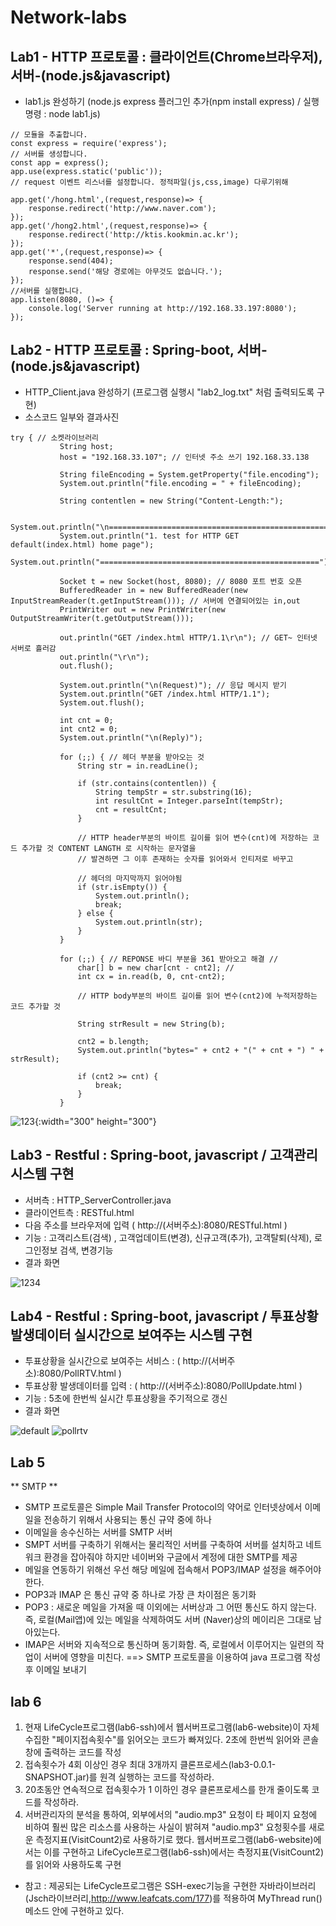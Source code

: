 # Network-labs

## Lab1 - HTTP 프로토콜 : 클라이언트(Chrome브라우저), 서버-(node.js&javascript)
 - lab1.js 완성하기 (node.js express 플러그인 추가(npm install express) / 실행 명령 : node lab1.js)
```
// 모듈을 추출합니다.
const express = require('express');
// 서버를 생성합니다.
const app = express();
app.use(express.static('public'));
// request 이벤트 리스너를 설정합니다. 정적파일(js,css,image) 다루기위해

app.get('/hong.html',(request,response)=> {
    response.redirect('http://www.naver.com');
});
app.get('/hong2.html',(request,response)=> {
    response.redirect('http://ktis.kookmin.ac.kr');
});
app.get('*',(request,response)=> {
    response.send(404);
    response.send('해당 경로에는 아무것도 없습니다.');
});
//서버를 실행합니다.
app.listen(8080, ()=> {
    console.log('Server running at http://192.168.33.197:8080');
});
```

## Lab2 - HTTP 프로토콜 : Spring-boot, 서버-(node.js&javascript)
 - HTTP_Client.java 완성하기 (프로그램 실행시 "lab2_log.txt" 처럼 출력되도록 구현)
 - 소스코드 일부와 결과사진
 ```
 try { // 소켓라이브러리
			String host;
			host = "192.168.33.107"; // 인터넷 주소 쓰기 192.168.33.138

			String fileEncoding = System.getProperty("file.encoding");
			System.out.println("file.encoding = " + fileEncoding);

			String contentlen = new String("Content-Length:");

			System.out.println("\n=================================================");
			System.out.println("1. test for HTTP GET default(index.html) home page");
			System.out.println("=================================================");

			Socket t = new Socket(host, 8080); // 8080 포트 번호 오픈
			BufferedReader in = new BufferedReader(new InputStreamReader(t.getInputStream())); // 서버에 연결되어있는 in,out
			PrintWriter out = new PrintWriter(new OutputStreamWriter(t.getOutputStream()));

			out.println("GET /index.html HTTP/1.1\r\n"); // GET~ 인터넷 서버로 흘러감
			out.println("\r\n");
			out.flush();

			System.out.println("\n(Request)"); // 응답 메시지 받기
			System.out.println("GET /index.html HTTP/1.1");
			System.out.flush();

			int cnt = 0;
			int cnt2 = 0;
			System.out.println("\n(Reply)");

			for (;;) { // 헤더 부분을 받아오는 것
				String str = in.readLine();

				if (str.contains(contentlen)) {
					String tempStr = str.substring(16);
					int resultCnt = Integer.parseInt(tempStr);
					cnt = resultCnt;
				}
				
				// HTTP header부분의 바이트 길이를 읽어 변수(cnt)에 저장하는 코드 추가할 것 CONTENT LANGTH 로 시작하는 문자열을
				// 발견하면 그 이후 존재하는 숫자를 읽어와서 인티저로 바꾸고

				// 헤더의 마지막까지 읽어야됨
				if (str.isEmpty()) {
					System.out.println();
					break;
				} else {
					System.out.println(str);
				}
			}

			for (;;) { // REPONSE 바디 부분을 361 받아오고 해결 //
				char[] b = new char[cnt - cnt2]; //
				int cx = in.read(b, 0, cnt-cnt2);
				
				// HTTP body부분의 바이트 길이를 읽어 변수(cnt2)에 누적저장하는 코드 추가할 것
				
				String strResult = new String(b);
					
				cnt2 = b.length;
				System.out.println("bytes=" + cnt2 + "(" + cnt + ") " + strResult);
				
				if (cnt2 >= cnt) {
					break;
				}
			}
```
![123](https://user-images.githubusercontent.com/26623547/39110125-d776aaa8-470a-11e8-828a-e7558ca5b85c.JPG){:width="300" height="300"}


## Lab3 - Restful : Spring-boot, javascript / 고객관리 시스템 구현
 - 서버측 : HTTP_ServerController.java
 - 클라이언트측 : RESTful.html
 - 다음 주소를 브라우저에 입력 ( http://(서버주소):8080/RESTful.html )
 - 기능 : 고객리스트(검색) , 고객업데이트(변경), 신규고객(추가), 고객탈퇴(삭제), 로그인정보 검색, 변경기능 
 - 결과 화면
 
 ![1234](https://user-images.githubusercontent.com/26623547/39163335-001afcb6-47b5-11e8-8735-c41004b8fa12.jpg)
 
## Lab4 - Restful : Spring-boot, javascript / 투표상황 발생데이터 실시간으로 보여주는 시스템 구현
 - 투표상황을 실시간으로 보여주는 서비스 : ( http://(서버주소):8080/PollRTV.html )
 - 투표상황 발생데이터를 입력 : ( http://(서버주소):8080/PollUpdate.html )
 - 기능 : 5초에 한번씩 실시간 투표상황을 주기적으로 갱신
 - 결과 화면
 
![default](https://user-images.githubusercontent.com/26623547/39163155-30da771a-47b4-11e8-9875-112ff26e69a2.jpg)
![pollrtv](https://user-images.githubusercontent.com/26623547/39163157-3217d6ae-47b4-11e8-8542-d80d14dbf13d.jpg)

## Lab 5
 ** SMTP **
 - SMTP 프로토콜은 Simple Mail Transfer Protocol의 약어로 인터넷상에서 이메일을 전송하기 위해서 사용되는 통신 규약 중에 하나
 - 이메일을 송수신하는 서버를 SMTP 서버
 - SMPT 서버를 구축하기 위해서는 물리적인 서버를 구축하여 서버를 설치하고 네트워크 환경을 잡아줘야 하지만 네이버와 구글에서 계정에 대한 SMTP를 제공 
 - 메일을 연동하기 위해선 우선 해당 메일에 접속해서 POP3/IMAP 설정을 해주어야 한다.
 - POP3과 IMAP 은 통신 규약 중 하나로 가장 큰 차이점은 동기화
 - POP3 : 새로운 메일을 가져올 때 이외에는 서버상과 그 어떤 통신도 하지 않는다. 즉, 로컬(Mail앱)에 있는 메일을 삭제하여도
서버 (Naver)상의 메이리은 그대로 남아있는다. 
 - IMAP은 서버와 지속적으로 통신하며 동기화함. 즉, 로컬에서 이루어지는 일련의 작업이 서버에 영향을 미친다.
==> SMTP 프로토콜을 이용하여 java 프로그램 작성 후 이메일 보내기

## lab 6
1) 현재 LifeCycle프로그램(lab6-ssh)에서 웹서버프로그램(lab6-website)이 자체수집한 "페이지접속횟수"를 읽어오는 코드가 빠져있다.
   2초에 한번씩 읽어와 콘솔창에 출력하는 코드를 작성
2) 접속횟수가 4회 이상인 경우 최대 3개까지 클론프로세스(lab3-0.0.1-SNAPSHOT.jar)를 원격 실행하는 코드를 작성하라.
3) 20초동안 연속적으로 접속횟수가 1 이하인 경우 클론프로세스를 한개 줄이도록 코드를 작성하라.
4) 서버관리자의 분석을 통하여, 외부에서의 "audio.mp3" 요청이 타 페이지 요청에 비하여 훨씬 많은 리소스를 사용하는 사실이 밝혀져
   "audio.mp3" 요청횟수를 새로운 측정지표(VisitCount2)로 사용하기로 했다. 웹서버프로그램(lab6-website)에서는 이를 구현하고
   LifeCycle프로그램(lab6-ssh)에서는 측정지표(VisitCount2)를 읽어와 사용하도록 구현
- 참고 : 제공되는 LifeCycle프로그램은 SSH-exec기능을 구현한 자바라이브러리 (Jsch라이브러리,http://www.leafcats.com/177)를 적용하여          MyThread run()메소드 안에 구현하고 있다.


